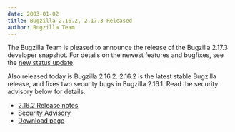 ```yaml
---
date: 2003-01-02
title: Bugzilla 2.16.2, 2.17.3 Released
author: Bugzilla Team
---
```


The Bugzilla Team is pleased to announce the release of the Bugzilla 2.17.3 developer snapshot. For details on the newest features and bugfixes, see the [new status update](/news/2003/01/02/status-update).

Also released today is Bugzilla 2.16.2\. 2.16.2 is the latest stable Bugzilla release, and fixes two security bugs in Bugzilla 2.16.1\. Read the security advisory below for details.

*   [2.16.2 Release notes](/releases/2.16.2/)
*   [Security Advisory](/security/2.16.1/)
*   [Download page](/download.html)  


